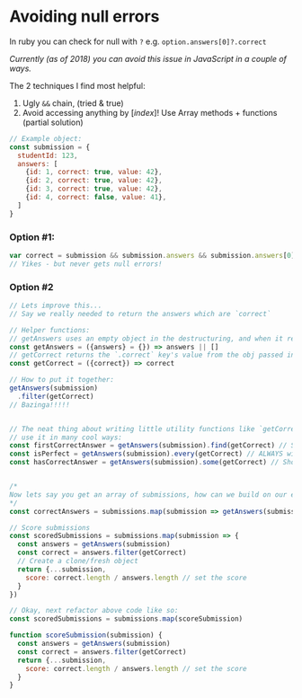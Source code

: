 # Avoiding null errors

In ruby you can check for null with `?`
e.g. `option.answers[0]?.correct`

*Currently (as of 2018) you can avoid this issue in JavaScript in a couple of ways.*

The 2 techniques I find most helpful:

1. Ugly `&&` chain, (tried & true)
2. Avoid accessing anything by \[*index*\]! Use Array methods + functions (partial solution)


```js
// Example object:
const submission = {
  studentId: 123,
  answers: [
    {id: 1, correct: true, value: 42},
    {id: 2, correct: true, value: 42},
    {id: 3, correct: true, value: 42},
    {id: 4, correct: false, value: 41},
  ]
}
```

### Option #1:

```js
var correct = submission && submission.answers && submission.answers[0] && submission.answers[0].correct
// Yikes - but never gets null errors!

```

### Option #2

```js
// Lets improve this...
// Say we really needed to return the answers which are `correct`

// Helper functions:
// getAnswers uses an empty object in the destructuring, and when it returns the `answers` key's value it falls back to an empty array
const getAnswers = ({answers} = {}) => answers || []
// getCorrect returns the `.correct` key's value from the obj passed in.
const getCorrect = ({correct}) => correct

// How to put it together:
getAnswers(submission)
  .filter(getCorrect)
// Bazinga!!!!!


// The neat thing about writing little utility functions like `getCorrect` is you can
// use it in many cool ways:
const firstCorrectAnswer = getAnswers(submission).find(getCorrect) // See MDN [].find docs
const isPerfect = getAnswers(submission).every(getCorrect) // ALWAYS will be true or false
const hasCorrectAnswer = getAnswers(submission).some(getCorrect) // Short-circuits like Array.find()


/*
Now lets say you get an array of submissions, how can we build on our existing code?
*/
const correctAnswers = submissions.map(submission => getAnswers(submission).filter(getCorrect))

// Score submissions
const scoredSubmissions = submissions.map(submission => {
  const answers = getAnswers(submission)
  const correct = answers.filter(getCorrect)
  // Create a clone/fresh object
  return {...submission,
    score: correct.length / answers.length // set the score
  }
})

// Okay, next refactor above code like so:
const scoredSubmissions = submissions.map(scoreSubmission)

function scoreSubmission(submission) {
  const answers = getAnswers(submission)
  const correct = answers.filter(getCorrect)
  return {...submission,
    score: correct.length / answers.length // set the score
  }
}
```


